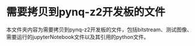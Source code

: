 # 需要拷贝到pynq-z2开发板的文件

本文件夹内容为需要拷贝到pynq-z2开发板的文件，包括bitstream、测试图像、需要运行的jupyterNotebook文件以及其引用的python文件。